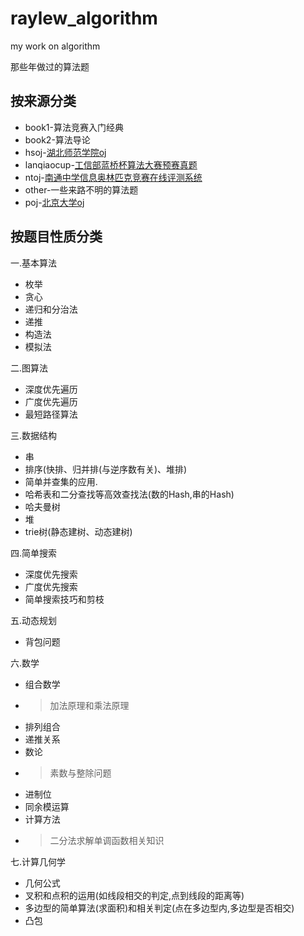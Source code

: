 # raylew_algorithm
my work on algorithm

那些年做过的算法题
## 按来源分类
* book1-算法竞赛入门经典
* book2-算法导论
* hsoj-[湖北师范学院oj](http://www.cs.hbnu.edu.cn/hsoj)
* lanqiaocup-[工信部蓝桥杯算法大赛预赛真题](http://www.lanqiao.org)
* ntoj-[南通中学信息奥林匹克竞赛在线评测系统](http://www.ntnoi.cn:8080/acmhome/welcome.do?method=index)
* other-一些来路不明的算法题
* poj-[北京大学oj](http://poj.org)

## 按题目性质分类
一.基本算法
* 枚举
* 贪心
* 递归和分治法
* 递推
* 构造法
* 模拟法

二.图算法
* 深度优先遍历
* 广度优先遍历
* 最短路径算法
  
三.数据结构
* 串
* 排序(快排、归并排(与逆序数有关)、堆排)
* 简单并查集的应用.
* 哈希表和二分查找等高效查找法(数的Hash,串的Hash)
* 哈夫曼树
* 堆
* trie树(静态建树、动态建树)

四.简单搜索
* 深度优先搜索
* 广度优先搜索
* 简单搜索技巧和剪枝

五.动态规划
* 背包问题

六.数学
* 组合数学
* >加法原理和乘法原理
* 排列组合
* 递推关系
* 数论
* >素数与整除问题
* 进制位
* 同余模运算
* 计算方法
* >二分法求解单调函数相关知识

七.计算几何学
* 几何公式
* 叉积和点积的运用(如线段相交的判定,点到线段的距离等)
* 多边型的简单算法(求面积)和相关判定(点在多边型内,多边型是否相交)
* 凸包
